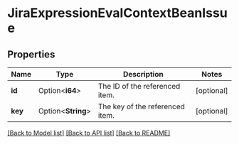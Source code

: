 # JiraExpressionEvalContextBeanIssue

## Properties

Name | Type | Description | Notes
------------ | ------------- | ------------- | -------------
**id** | Option<**i64**> | The ID of the referenced item. | [optional]
**key** | Option<**String**> | The key of the referenced item. | [optional]

[[Back to Model list]](../README.md#documentation-for-models) [[Back to API list]](../README.md#documentation-for-api-endpoints) [[Back to README]](../README.md)


